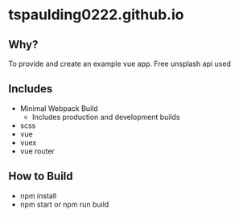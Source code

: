 # tspaulding0222.github.io

## Why?
To provide and create an example vue app. 
Free unsplash api used

## Includes
* Minimal Webpack Build
    * Includes production and development builds
* scss
* vue
* vuex 
* vue router

## How to Build
* npm install
* npm start or npm run build
